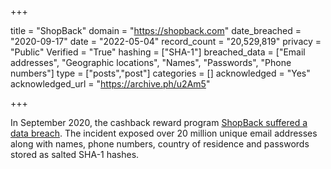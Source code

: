 +++

title = "ShopBack"
domain = "https://shopback.com"
date_breached = "2020-09-17"
date = "2022-05-04"
record_count = "20,529,819"
privacy = "Public"
Verified = "True"
hashing = ["SHA-1"]
breached_data = ["Email addresses", "Geographic locations", "Names", "Passwords", "Phone numbers"]
type = ["posts","post"]
categories = []
acknowledged = "Yes"
acknowledged_url = "https://archive.ph/u2Am5"

+++


In September 2020, the cashback reward program <a href="https://support.shopback.com.au/hc/en-us/articles/360054141274-Customer-Notice-FAQs" target="_blank" rel="noopener">ShopBack suffered a data breach</a>. The incident exposed over 20 million unique email addresses along with names, phone numbers, country of residence and passwords stored as salted SHA-1 hashes.


